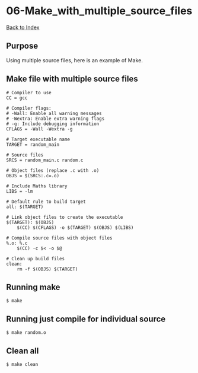 # 06-Make_with_multiple_source_files

[Back to Index](../README.md)

## Purpose

Using multiple source files,
here is an example of Make.

## Make file with multiple source files

    # Compiler to use
    CC = gcc
    
    # Compiler flags:
    # -Wall: Enable all warning messages
    # -Wextra: Enable extra warning flags
    # -g: Include debugging information
    CFLAGS = -Wall -Wextra -g
    
    # Target executable name
    TARGET = random_main
    
    # Source files
    SRCS = random_main.c random.c
    
    # Object files (replace .c with .o)
    OBJS = $(SRCS:.c=.o)
    
    # Include Maths library
    LIBS = -lm
    
    # Default rule to build target
    all: $(TARGET)
    
    # Link object files to create the executable
    $(TARGET): $(OBJS)
        $(CC) $(CFLAGS) -o $(TARGET) $(OBJS) $(LIBS)
    
    # Compile source files with object files
    %.o: %.c
        $(CC) -c $< -o $@
    
    # Clean up build files
    clean:
        rm -f $(OBJS) $(TARGET)


## Running make

    $ make

## Running just compile for individual source

    $ make random.o

## Clean all

    $ make clean





